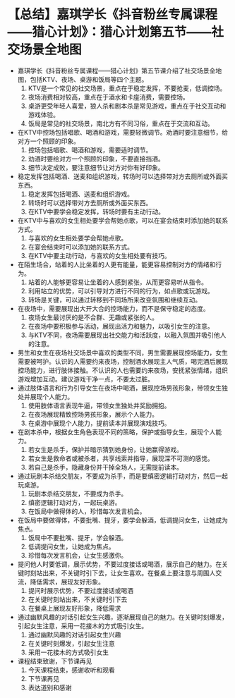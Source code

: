 # 【总结】嘉琪学长《抖音粉丝专属课程——猎心计划》：猎心计划第五节——社交场景全地图

-   嘉琪学长《抖音粉丝专属课程——猎心计划》第五节课介绍了社交场景全地图，包括KTV、夜场、桌游和饭局等四个主题。
    1.  KTV是一个常见的社交场景，重点在于稳定发挥，不要抢麦，低调控场。
    2.  夜场消费相对较高，重点在于酒水和卡座消费，需要控场。
    3.  桌游更受年轻人喜爱，狼人杀和剧本杀是常见游戏，重点在于社交互动和游戏体验。
    4.  饭局是常见的社交场景，南北方有不同习俗，重点在于交流和互动。
-   在KTV中控场包括唱歌、喝酒和游戏，需要轻微调节。劝酒时要注意细节，给对方一个照顾的印象。
    1.  控场包括唱歌、喝酒和游戏，需要适时调节。
    2.  劝酒时要给对方一个照顾的印象，不要直接挡酒。
    3.  细节决定成败，要注意细节让对方对你有好印象。
-   稳定发挥包括喝酒、送麦和组织游戏，转场时可以选择带对方去厕所或外面买东西。
    1.  稳定发挥包括喝酒、送麦和组织游戏。
    2.  转场时可以选择带对方去厕所或外面买东西。
    3.  在KTV中要学会稳定发挥，转场时要有主动行动。
-   在KTV中与喜欢的女生相处要学会帮她点歌，可以在宴会结束时添加她的联系方式。
    1.  与喜欢的女生相处要学会帮她点歌。
    2.  在宴会结束时可以添加她的联系方式。
    3.  在KTV中要主动行动，与喜欢的女生相处要有技巧。
-   在陌生场合，站着的人比坐着的人更有能量，能更容易控制对方的情绪和行为。
    1.  站着的人能够更容易让坐着的人感到紧张，从而更容易听从指令。
    2.  利用站立的优势，可以引导对方进行不同的行为，如点歌或玩游戏。
    3.  转场是关键，可以通过转移到不同场所来改变氛围和继续互动。
-   在夜场中，需要展现出大开大合的控场能力，而不是保守稳定的态度。
    1.  夜场女生最讨厌的是不合群、无趣或紧张的人。
    2.  在夜场中要积极参与活动，展现出活力和魅力，以吸引女生的注意。
    3.  与KTV不同，夜场需要展现出社交能力和活跃度，以融入氛围并吸引他人的注意。
-   男生和女生在夜场社交场景中喜欢的类型不同，男生需要展现控场能力，女生需要被呵护。认识的人需要约来夜场，控制酒水展现主人气质，喝完酒后展现控场能力，进行肢体接触。不认识的人也需要约来夜场，安抚紧张情绪，组织游戏增加互动。建议游戏干净一点，不要太过脏。
-   通过肢体语言和行为引导女生在夜场中喝酒，展现控场男孩形象，带领女生独处并展现个人能力。
    1.  使用肢体语言表现牛逼，带领女生独处并奖励拥抱。
    2.  在夜场展现精致控场男孩形象，展示个人能力。
    3.  在桌游中展现个人能力，提前读本并展现演戏技巧。
-   在剧本杀中，根据女生角色表现不同的策略，保护或指导女生，展现个人能力。
    1.  若女生是杀手，保护并暗示猜到她身份，让她赢得游戏。
    2.  若女生是救命者或被杀者，共享线索并指导，展现深不可测的感觉。
    3.  若自己是杀手，隐藏身份并干掉全场人，无需提前读本。
-   通过玩剧本杀结交朋友，不要成为杀手，而是要缜密逻辑打动对方，然后一起玩桌游。
    1.  玩剧本杀结交朋友，不要成为杀手。
    2.  缜密逻辑打动对方，一起玩桌游。
    3.  在饭局中做得体的人，珍惜每次发言机会。
-   在饭局中要做得体，不要批嘴、提牙，要学会躲酒，低调提问女生，让她成为焦点。
    1.  饭局中不要批嘴、提牙，学会躲酒。
    2.  低调提问女生，让她成为焦点。
    3.  珍惜每次发言机会，让女生感激你。
-   提问他人时要低调，展示优势，不要过度接话或喝酒，展示自己的魅力。在关键时刻站出来，不关键时引下去，让女生喜欢。在餐桌上要注意与周围人交流，降低需求，展现友好形象。
    1.  提问时展示优势，不要过度接话或喝酒
    2.  在关键时刻站出来，不关键时引下去
    3.  在餐桌上展现友好形象，降低需求
-   通过幽默风趣的对话引起女生兴趣，逐渐展现自己的魅力。在关键时刻爆发，引起女生注意，采用一花接木的方式吸引女生。
    1.  通过幽默风趣的对话引起女生兴趣
    2.  在关键时刻爆发，引起女生注意
    3.  采用一花接木的方式吸引女生
-   课程结束致谢，下节课再见
    1.  今天课程结束，感谢收听和观看
    2.  下节课再见
    3.  表达道别和感谢